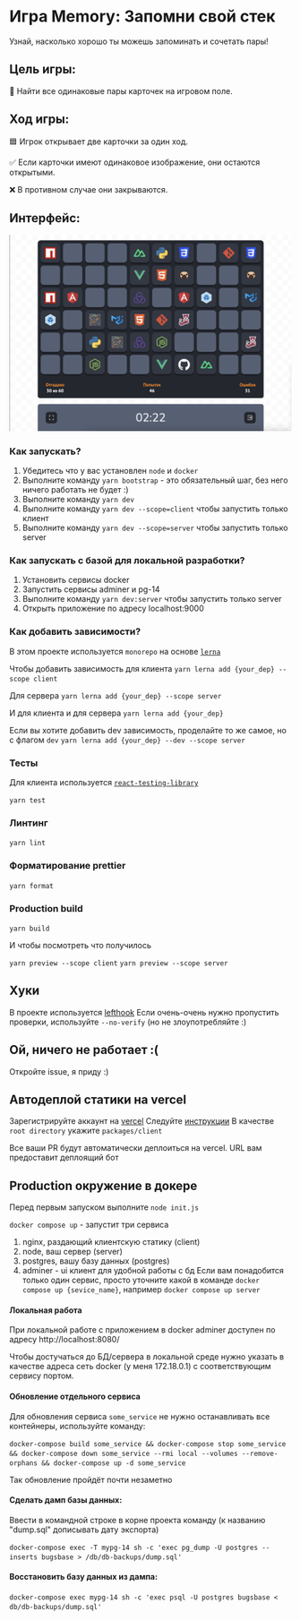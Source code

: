 # Игра Memory: Запомни свой стек
Узнай, насколько хорошо ты можешь запоминать и сочетать пары!

## Цель игры:
🔎 Найти все одинаковые пары карточек на игровом поле.

## Ход игры:

🟦 Игрок открывает две карточки за один ход.

✅ Если карточки имеют одинаковое изображение, они остаются открытыми.

❌ В противном случае они закрываются.

## Интерфейс:

![screenshot](memory-game-interface.png)

### Как запускать?

1. Убедитесь что у вас установлен `node` и `docker`
2. Выполните команду `yarn bootstrap` - это обязательный шаг, без него ничего работать не будет :)
3. Выполните команду `yarn dev`
4. Выполните команду `yarn dev --scope=client` чтобы запустить только клиент
5. Выполните команду `yarn dev --scope=server` чтобы запустить только server

### Как запускать с базой для локальной разработки?

1. Установить сервисы docker
2. Запустить сервисы adminer и pg-14
3. Выполните команду `yarn dev:server` чтобы запустить только server
4. Открыть приложение по адресу localhost:9000

### Как добавить зависимости?
В этом проекте используется `monorepo` на основе [`lerna`](https://github.com/lerna/lerna)

Чтобы добавить зависимость для клиента
```yarn lerna add {your_dep} --scope client```

Для сервера
```yarn lerna add {your_dep} --scope server```

И для клиента и для сервера
```yarn lerna add {your_dep}```


Если вы хотите добавить dev зависимость, проделайте то же самое, но с флагом `dev`
```yarn lerna add {your_dep} --dev --scope server```


### Тесты

Для клиента используется [`react-testing-library`](https://testing-library.com/docs/react-testing-library/intro/)

```yarn test```

### Линтинг

```yarn lint```

### Форматирование prettier

```yarn format```

### Production build

```yarn build```

И чтобы посмотреть что получилось


`yarn preview --scope client`
`yarn preview --scope server`

## Хуки
В проекте используется [lefthook](https://github.com/evilmartians/lefthook)
Если очень-очень нужно пропустить проверки, используйте `--no-verify` (но не злоупотребляйте :)

## Ой, ничего не работает :(

Откройте issue, я приду :)

## Автодеплой статики на vercel
Зарегистрируйте аккаунт на [vercel](https://vercel.com/)
Следуйте [инструкции](https://vitejs.dev/guide/static-deploy.html#vercel-for-git)
В качестве `root directory` укажите `packages/client`

Все ваши PR будут автоматически деплоиться на vercel. URL вам предоставит деплоящий бот

## Production окружение в докере
Перед первым запуском выполните `node init.js`


`docker compose up` - запустит три сервиса
1. nginx, раздающий клиентскую статику (client)
2. node, ваш сервер (server)
3. postgres, вашу базу данных (postgres)
4. adminer - ui клиент для удобной работы с бд
Если вам понадобится только один сервис, просто уточните какой в команде
`docker compose up {sevice_name}`, например `docker compose up server`

#### Локальная работа
При локальной работе с приложением в docker adminer доступен по адресу http://localhost:8080/

Чтобы достучаться до БД/сервера в локальной среде нужно указать в качестве адреса сеть docker (у меня 172.18.0.1) с соответствующим сервису портом.

#### Обновление отдельного сервиса
Для обновления сервиса `some_service` не нужно останавливать все контейнеры,
используйте команду:

`docker-compose build some_service &&
docker-compose stop some_service &&
docker-compose down some_service --rmi local --volumes --remove-orphans &&
docker-compose up -d some_service`

Так обновление пройдёт почти незаметно

#### Сделать дамп базы данных:

Ввести в командной строке в корне проекта команду
(к названию "dump.sql" дописывать дату экспорта)

`docker-compose exec -T mypg-14 sh -c 'exec pg_dump -U postgres --inserts bugsbase > /db/db-backups/dump.sql'`

#### Восстановить базу данных из дампа:

`docker-compose exec mypg-14 sh -c 'exec psql -U postgres bugsbase < db/db-backups/dump.sql'`